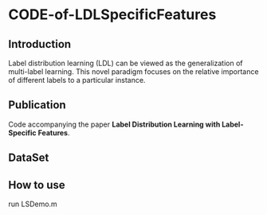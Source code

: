 # CODE-of-LDLSpecificFeatures

Introduction
--
Label distribution learning (LDL) can be viewed as the generalization of multi-label learning. This novel paradigm focuses
on the relative importance of different labels to a particular instance.

Publication
--
Code accompanying the paper **Label Distribution Learning with Label-Specific Features**.

DataSet
--


How to use
--
run LSDemo.m 
